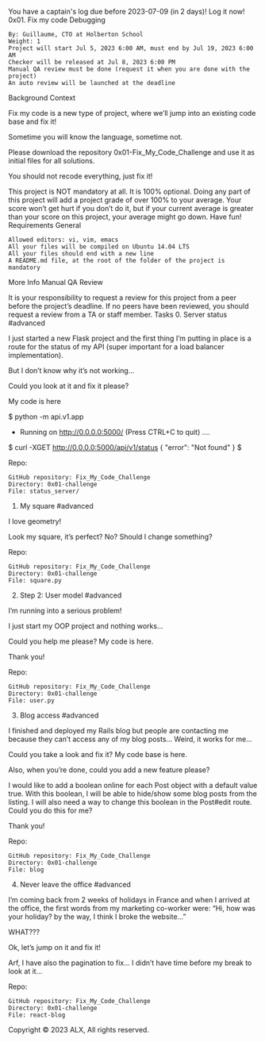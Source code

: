 
You have a captain's log due before 2023-07-09 (in 2 days)! Log it now!
0x01. Fix my code
Debugging

    By: Guillaume, CTO at Holberton School
    Weight: 1
    Project will start Jul 5, 2023 6:00 AM, must end by Jul 19, 2023 6:00 AM
    Checker will be released at Jul 8, 2023 6:00 PM
    Manual QA review must be done (request it when you are done with the project)
    An auto review will be launched at the deadline

Background Context

Fix my code is a new type of project, where we’ll jump into an existing code base and fix it!

Sometime you will know the language, sometime not.

Please download the repository 0x01-Fix_My_Code_Challenge and use it as initial files for all solutions.

You should not recode everything, just fix it!

This project is NOT mandatory at all. It is 100% optional. Doing any part of this project will add a project grade of over 100% to your average. Your score won’t get hurt if you don’t do it, but if your current average is greater than your score on this project, your average might go down. Have fun!
Requirements
General

    Allowed editors: vi, vim, emacs
    All your files will be compiled on Ubuntu 14.04 LTS
    All your files should end with a new line
    A README.md file, at the root of the folder of the project is mandatory

More Info
Manual QA Review

It is your responsibility to request a review for this project from a peer before the project’s deadline. If no peers have been reviewed, you should request a review from a TA or staff member.
Tasks
0. Server status
#advanced

I just started a new Flask project and the first thing I’m putting in place is a route for the status of my API (super important for a load balancer implementation).

But I don’t know why it’s not working…

Could you look at it and fix it please?

My code is here

$ python -m api.v1.app 
 * Running on http://0.0.0.0:5000/ (Press CTRL+C to quit)
....

$ curl -XGET http://0.0.0.0:5000/api/v1/status
{
  "error": "Not found"
}
$

Repo:

    GitHub repository: Fix_My_Code_Challenge
    Directory: 0x01-challenge
    File: status_server/

1. My square
#advanced

I love geometry!

Look my square, it’s perfect? No? Should I change something?

Repo:

    GitHub repository: Fix_My_Code_Challenge
    Directory: 0x01-challenge
    File: square.py

2. Step 2: User model
#advanced

I’m running into a serious problem!

I just start my OOP project and nothing works…

Could you help me please? My code is here.

Thank you!

Repo:

    GitHub repository: Fix_My_Code_Challenge
    Directory: 0x01-challenge
    File: user.py

3. Blog access
#advanced

I finished and deployed my Rails blog but people are contacting me because they can’t access any of my blog posts… Weird, it works for me…

Could you take a look and fix it? My code base is here.

Also, when you’re done, could you add a new feature please?

I would like to add a boolean online for each Post object with a default value true. With this boolean, I will be able to hide/show some blog posts from the listing. I will also need a way to change this boolean in the Post#edit route. Could you do this for me?

Thank you!

Repo:

    GitHub repository: Fix_My_Code_Challenge
    Directory: 0x01-challenge
    File: blog

4. Never leave the office
#advanced

I’m coming back from 2 weeks of holidays in France and when I arrived at the office, the first words from my marketing co-worker were: “Hi, how was your holiday? by the way, I think I broke the website…”

WHAT???

Ok, let’s jump on it and fix it!

Arf, I have also the pagination to fix… I didn’t have time before my break to look at it…

Repo:

    GitHub repository: Fix_My_Code_Challenge
    Directory: 0x01-challenge
    File: react-blog

Copyright © 2023 ALX, All rights reserved.

